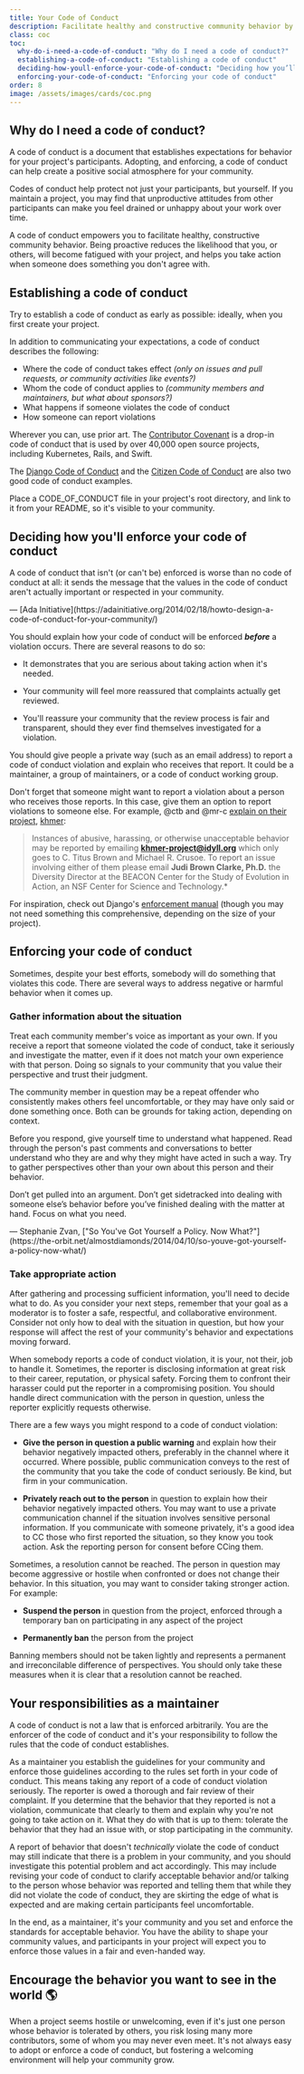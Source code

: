```yaml
---
title: Your Code of Conduct
description: Facilitate healthy and constructive community behavior by adopting and enforcing a code of conduct.
class: coc
toc:
  why-do-i-need-a-code-of-conduct: "Why do I need a code of conduct?"
  establishing-a-code-of-conduct: "Establishing a code of conduct"
  deciding-how-youll-enforce-your-code-of-conduct: "Deciding how you’ll enforce your code of conduct"
  enforcing-your-code-of-conduct: "Enforcing your code of conduct"
order: 8
image: /assets/images/cards/coc.png
---
```


## Why do I need a code of conduct?

A code of conduct is a document that establishes expectations for behavior for your project's participants. Adopting, and enforcing, a code of conduct can help create a positive social atmosphere for your community.

Codes of conduct help protect not just your participants, but yourself. If you maintain a project, you may find that unproductive attitudes from other participants can make you feel drained or unhappy about your work over time.

A code of conduct empowers you to facilitate healthy, constructive community behavior. Being proactive reduces the likelihood that you, or others, will become fatigued with your project, and helps you take action when someone does something you don't agree with.

## Establishing a code of conduct

Try to establish a code of conduct as early as possible: ideally, when you first create your project.

In addition to communicating your expectations, a code of conduct describes the following:

* Where the code of conduct takes effect _(only on issues and pull requests, or community activities like events?)_
* Whom the code of conduct applies to _(community members and maintainers, but what about sponsors?)_
* What happens if someone violates the code of conduct
* How someone can report violations

Wherever you can, use prior art. The [Contributor Covenant](http://contributor-covenant.org/) is a drop-in code of conduct that is used by over 40,000 open source projects, including Kubernetes, Rails, and Swift.

The [Django Code of Conduct](https://www.djangoproject.com/conduct/) and the [Citizen Code of Conduct](http://citizencodeofconduct.org/) are also two good code of conduct examples.

Place a CODE_OF_CONDUCT file in your project's root directory, and link to it from your README, so it's visible to your community.

## Deciding how you'll enforce your code of conduct

<aside markdown="1" class="pquote">
  A code of conduct that isn't (or can't be) enforced is worse than no code of conduct at all: it sends the message that the values in the code of conduct aren't actually important or respected in your community.
  <p markdown="1" class="pquote-credit">
— [Ada Initiative](https://adainitiative.org/2014/02/18/howto-design-a-code-of-conduct-for-your-community/)
  </p>
</aside>

You should explain how your code of conduct will be enforced **_before_** a violation occurs. There are several reasons to do so:

* It demonstrates that you are serious about taking action when it's needed.

* Your community will feel more reassured that complaints actually get reviewed.

* You'll reassure your community that the review process is fair and transparent, should they ever find themselves investigated for a violation.

You should give people a private way (such as an email address) to report a code of conduct violation and explain who receives that report. It could be a maintainer, a group of maintainers, or a code of conduct working group.

Don't forget that someone might want to report a violation about a person who receives those reports. In this case, give them an option to report violations to someone else. For example, @ctb and @mr-c [explain on their project](https://github.com/dib-lab/khmer/blob/master/CODE_OF_CONDUCT.rst), [khmer](https://github.com/dib-lab/khmer):

> Instances of abusive, harassing, or otherwise unacceptable behavior may be reported by emailing **khmer-project@idyll.org** which only goes to C. Titus Brown and Michael R. Crusoe. To report an issue involving either of them please email **Judi Brown Clarke, Ph.D.** the Diversity Director at the BEACON Center for the Study of Evolution in Action, an NSF Center for Science and Technology.*

For inspiration, check out Django's [enforcement manual](https://www.djangoproject.com/conduct/enforcement-manual/) (though you may not need something this comprehensive, depending on the size of your project).

## Enforcing your code of conduct

Sometimes, despite your best efforts, somebody will do something that violates this code. There are several ways to address negative or harmful behavior when it comes up.

### Gather information about the situation

Treat each community member's voice as important as your own. If you receive a report that someone violated the code of conduct, take it seriously and investigate the matter, even if it does not match your own experience with that person. Doing so signals to your community that you value their perspective and trust their judgment.

The community member in question may be a repeat offender who consistently makes others feel uncomfortable, or they may have only said or done something once. Both can be grounds for taking action, depending on context.

Before you respond, give yourself time to understand what happened. Read through the person's past comments and conversations to better understand who they are and why they might have acted in such a way. Try to gather perspectives other than your own about this person and their behavior.

<aside markdown="1" class="pquote">
  Don’t get pulled into an argument. Don’t get sidetracked into dealing with someone else’s behavior before you’ve finished dealing with the matter at hand. Focus on what you need.
  <p markdown="1" class="pquote-credit">
— Stephanie Zvan, ["So You've Got Yourself a Policy. Now What?"](https://the-orbit.net/almostdiamonds/2014/04/10/so-youve-got-yourself-a-policy-now-what/)
  </p>
</aside>

### Take appropriate action

After gathering and processing sufficient information, you'll need to decide what to do. As you consider your next steps, remember that your goal as a moderator is to foster a safe, respectful, and collaborative environment. Consider not only how to deal with the situation in question, but how your response will affect the rest of your community's behavior and expectations moving forward.

When somebody reports a code of conduct violation, it is your, not their, job to handle it. Sometimes, the reporter is disclosing information at great risk to their career, reputation, or physical safety. Forcing them to confront their harasser could put the reporter in a compromising position. You should handle direct communication with the person in question, unless the reporter explicitly requests otherwise.

There are a few ways you might respond to a code of conduct violation:

* **Give the person in question a public warning** and explain how their behavior negatively impacted others, preferably in the channel where it occurred. Where possible, public communication conveys to the rest of the community that you take the code of conduct seriously. Be kind, but firm in your communication.

* **Privately reach out to the person** in question to explain how their behavior negatively impacted others. You may want to use a private communication channel if the situation involves sensitive personal information. If you communicate with someone privately, it's a good idea to CC those who first reported the situation, so they know you took action. Ask the reporting person for consent before CCing them.

Sometimes, a resolution cannot be reached. The person in question may become aggressive or hostile when confronted or does not change their behavior. In this situation, you may want to consider taking stronger action. For example:

* **Suspend the person** in question from the project, enforced through a temporary ban on participating in any aspect of the project

* **Permanently ban** the person from the project

Banning members should not be taken lightly and represents a permanent and irreconcilable difference of perspectives. You should only take these measures when it is clear that a resolution cannot be reached.

## Your responsibilities as a maintainer

A code of conduct is not a law that is enforced arbitrarily. You are the enforcer of the code of conduct and it's your responsibility to follow the rules that the code of conduct establishes.

As a maintainer you establish the guidelines for your community and enforce those guidelines according to the rules set forth in your code of conduct. This means taking any report of a code of conduct violation seriously. The reporter is owed a thorough and fair review of their complaint. If you determine that the behavior that they reported is not a violation, communicate that clearly to them and explain why you're not going to take action on it. What they do with that is up to them: tolerate the behavior that they had an issue with, or stop participating in the community.

A report of behavior that doesn't *technically* violate the code of conduct may still indicate that there is a problem in your community, and you should investigate this potential problem and act accordingly. This may include revising your code of conduct to clarify acceptable behavior and/or talking to the person whose behavior was reported and telling them that while they did not violate the code of conduct, they are skirting the edge of what is expected and are making certain participants feel uncomfortable.

In the end, as a maintainer, it's your community and you set and enforce the standards for acceptable behavior. You have the ability to shape your community values, and participants in your project will expect you to enforce those values in a fair and even-handed way.

## Encourage the behavior you want to see in the world 🌎

When a project seems hostile or unwelcoming, even if it's just one person whose behavior is tolerated by others, you risk losing many more contributors, some of whom you may never even meet. It's not always easy to adopt or enforce a code of conduct, but fostering a welcoming environment will help your community grow.
